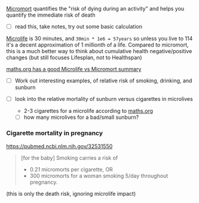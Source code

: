 [Micromort](https://en.wikipedia.org/wiki/Micromort) quantifies the "risk of dying during an activity" and helps you quantify the immediate risk of death
- [ ] read this, take notes, try out some basic calculation

[Microlife](https://en.wikipedia.org/wiki/Microlife) is 30 minutes, and `30min * 1e6 = 57years` so unless you live to 114 it's a decent approximation of 1 millionth of a life.
Compared to micromort, this is a much better way to think about cumulative health negative/positive changes (but still focuses Lifesplan, not to Healthspan)

[maths.org has a good Microlife vs Micromort summary](https://plus.maths.org/content/understanding-uncertainty-microlives)
- [ ] Work out interesting examples, of relative risk of smoking, drinking, and sunburn 


- [ ] look into the relative mortality of sunburn versus cigarettes in microlives
	- 2-3 cigarettes for a microlife according to [maths.org](https://plus.maths.org/content/understanding-uncertainty-microlives)
	- [ ] how many microlives for a bad/small sunburn?

### Cigarette mortality in pregnancy
https://pubmed.ncbi.nlm.nih.gov/32531550
>\[for the baby\] Smoking carries a risk of 
>- 0.21 micromorts per cigarette, OR
>- 300 micromorts for a woman smoking 5/day throughout pregnancy.

(this is only the death risk, ignoring microlife impact)
